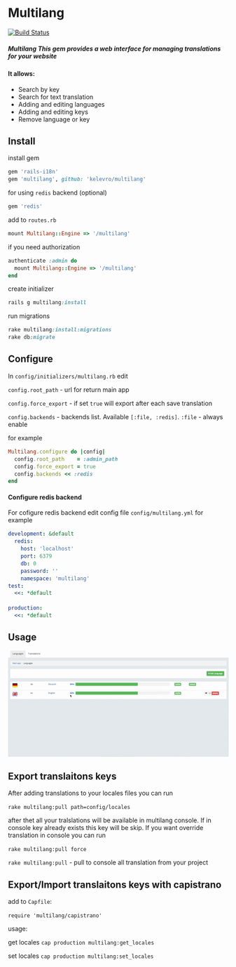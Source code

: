# Multilang
[![Build Status](https://travis-ci.org/kelevro/multilang.svg?branch=master)](https://travis-ci.org/kelevro/multilang)

##### Multilang This gem provides a web interface for managing translations for your website

#### It allows:

* Search by key
* Search for text translation
* Adding and editing languages
* Adding and editing keys
* Remove language or key

## Install

install gem

```ruby
gem 'rails-i18n'
gem 'multilang', github: 'kelevro/multilang'
```
for using `redis` backend (optional)
```ruby
gem 'redis'
```

add to `routes.rb`

```ruby
mount Multilang::Engine => '/multilang'
```
if you need authorization

```ruby
authenticate :admin do
  mount Multilang::Engine => '/multilang'
end
```

create initializer

```ruby
rails g multilang:install
```

run migrations

```ruby
rake multilang:install:migrations
rake db:migrate
```

## Configure
In
`config/initializers/multilang.rb`
edit

`config.root_path` - url for return main app

`config.force_export` - if set `true` will export after each save translation

`config.backends` -   backends list. Available `[:file, :redis]`. `:file` - always enable

for example

```ruby
Multilang.configure do |config|
  config.root_path    = :admin_path
  config.force_export = true
  config.backends << :redis
end
```

#### Configure redis backend
For cofigure redis backend edit config file `config/multilang.yml`
for example
```yml
development: &default
  redis:
    host: 'localhost'
    port: 6379
    db: 0
    password: ''
    namespace: 'multilang'
test:
  <<: *default

production:
  <<: *default
```

## Usage

![Usage](vendor/assets/images/use.gif)

## Export translaitons keys

After adding translations to your locales files you can run

`rake multilang:pull path=config/locales`

after thet all your tralslations will be available in multilang console. If in console key already exists this key will be skip. If you want override translation in console you can run

`rake multilang:pull force`


`rake multilang:pull` - pull to console all translation from your project


## Export/Import translaitons keys with capistrano

add to `Capfile`:

`require 'multilang/capistrano'`

usage:

get locales `cap production multilang:get_locales`

set locales `cap production multilang:set_locales`
